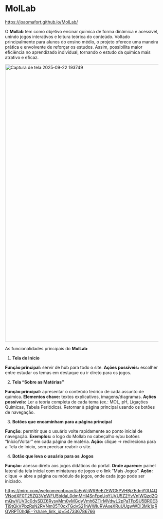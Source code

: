 # MolLab

<https://joaomafort.github.io/MolLab/>

O **Mollab** tem como objetivo ensinar química de forma dinâmica e acessível, unindo jogos interativos e leitura teórica do conteúdo.
Voltado principalmente para alunos do ensino médio, o projeto oferece uma maneira prática e envolvente de reforçar os estudos.
Assim, possibilita maior eficiência no aprendizado individual, tornando o estudo da química mais atrativo e eficaz.

<img width="1904" height="910" alt="Captura de tela 2025-09-22 193749" src="https://github.com/user-attachments/assets/f70f0af4-ba7c-4005-a212-3ce6ba058459" />

As funcionalidades principais do **MolLab**:

1. **Tela de Início**
   
**Função principal:** servir de hub para todo o site.
**Ações possíveis:** escolher entre estudar os temas em destaque ou ir direto para os jogos.


2. **Tela “Sobre as Matérias”**

**Função principal:** apresentar o conteúdo teórico de cada assunto de química.
**Elementos chave:** textos explicativos, imagens/diagramas.
**Ações possíveis:**
Ler a teoria completa de cada tema (ex.: MOL, pH, Ligações Químicas, Tabela Periódica).
Retornar à página principal usando os botões de navegação.

3. **Botões que encaminham para a página principal**

**Função:** permitir que o usuário volte rapidamente ao ponto inicial de navegação.
**Exemplos:** o logo do Mollab no cabeçalho e/ou botões “Início/Voltar” em cada página de matéria.
**Ação:** clique → redireciona para a Tela de Início, sem precisar reabrir o site.

4. **Botão que leva o usuário para os Jogos**

**Função:** acesso direto aos jogos didáticos do portal.
**Onde aparece:** painel lateral da tela inicial com miniaturas de jogos e o link “Mais Jogos”.
**Ação:** clique → abre a página ou módulo de jogos, onde cada jogo pode ser iniciado.



<https://miro.com/welcomeonboard/aEpVcWRBeEZEWG5PVHBjZEdmY0U4QVNodXF0T25ZQ3VpWFU5bldaL0dmMHI4SnFpeUpYUVU5Z2YvVnlWQzd2QmQwVUV0c0dySDZ6RysvMm0vMGdyVmh6ZTlrMVdwL2pPaTFpSU5BR0E3Ti9tQkVPbzRsN2RVNm05T0cxTGdvS21hWWluRVAxeXRuUUgwWDl3Mk1qRGVRPT0hdjE=?share_link_id=547336786766>
